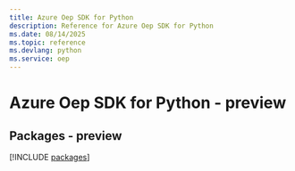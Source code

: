 ```yaml
---
title: Azure Oep SDK for Python
description: Reference for Azure Oep SDK for Python
ms.date: 08/14/2025
ms.topic: reference
ms.devlang: python
ms.service: oep
---
```

# Azure Oep SDK for Python - preview
## Packages - preview
[!INCLUDE [packages](oep-index.md)]